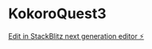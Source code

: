 # KokoroQuest3

[Edit in StackBlitz next generation editor ⚡️](https://stackblitz.com/~/github.com/TabareMajem/KokoroQuest3)